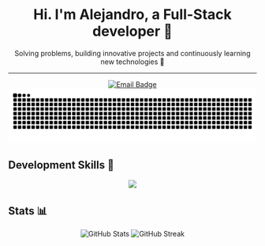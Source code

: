 <div align="center">
  <h1>Hi. I'm Alejandro, a Full-Stack developer 🚀</h1>
  <p>Solving problems, building innovative projects and continuously learning new technologies 🌊</p>
</div>
<hr>
<div align="center">
  <a href="mailto:alejandrochmejia@gmail.com">
    <img src="https://img.shields.io/badge/alejandrochmejia%40gmail.com-white?style=for-the-badge&logo=Gmail" alt="Email Badge">
  </a>
</div>

<picture>
  <source media="(prefers-color-scheme: dark)" srcset="https://raw.githubusercontent.com/alejandrochmejia/alejandrochmejia/output/github-contribution-grid-snake-dark.svg">
  <source media="(prefers-color-scheme: light)" srcset="https://raw.githubusercontent.com/alejandrochmejia/alejandrochmejia/output/github-contribution-grid-snake.svg">
  <img alt="github contribution grid snake animation" src="https://raw.githubusercontent.com/alejandrochmejia/alejandrochmejia/output/github-contribution-grid-snake.svg">
</picture>

<h2>Development Skills 💪</h2>
<p align="center">
  <a href="https://skillicons.dev">
    <img src="https://skillicons.dev/icons?i=html,css,js,react,python,java,git,vite,tailwind&perline=10&theme=dark" />
  </a>
</p>

<h2>Stats 📊</h2>
<div align=center>
  <img width=49% src="https://github-readme-stats.vercel.app/api?username=alejandrochmejia&theme=tokyonight&show_icons=true&hide_border=true&count_private=true" alt="GitHub Stats" />
  <img width=49% src="https://github-readme-streak-stats.herokuapp.com/?user=alejandrochmejia&theme=tokyonight&hide_border=true&card_height=205" alt="GitHub Streak" />
  <!--<img src="https://github-readme-stats.vercel.app/api/top-langs/?username=alejandrochmejia&theme=tokyonight&show_icons=true&hide_border=true&layout=compact&hide_progress=true&card_width=100&card_height=100" alt="Top Languages" />-->
</div>

